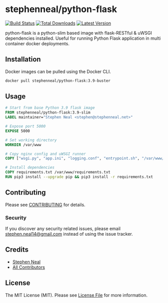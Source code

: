 # stephenneal/python-flask

[![Build Status](https://travis-ci.com/sfneal/python-flask.svg?branch=master&style=flat-square)](https://travis-ci.com/sfneal/python-flask)
[![Total Downloads](https://img.shields.io/docker/pulls/stephenneal/python-flask?style=flat-square)](https://hub.docker.com/r/stephenneal/python-flask)
[![Latest Version](https://img.shields.io/docker/v/stephenneal/python-flask?sort=semver&style=flat-square)](https://hub.docker.com/r/stephenneal/python-flask)

python-flask is a python-slim based image with flask-RESTful & uWSGI dependencies installed.  Useful for running Python Flask application in multi container docker deployments. 

## Installation

Docker images can be pulled using the Docker CLI.

```bash
docker pull stephenneal/python-flask:3.9-buster
```

## Usage

```dockerfile
# Start from base Python 3.9 flask image
FROM stephenneal/python-flask:3.9-slim
LABEL maintainer="Stephen Neal <stephen@stephenneal.net>"

# Expose port 5000
EXPOSE 5000

# Set working directory
WORKDIR /var/www

# Copy nginx config and uWSGI runner
COPY ["wsgi.py", "app.ini", "logging.conf", "entrypoint.sh", "/var/www/"]

# Install dependencies
COPY requirements.txt /var/www/requirements.txt
RUN pip3 install --upgrade pip && pip3 install -r requirements.txt
```

## Contributing

Please see [CONTRIBUTING](CONTRIBUTING.md) for details.

### Security

If you discover any security related issues, please email stephen.neal14@gmail.com instead of using the issue tracker.

## Credits

- [Stephen Neal](https://github.com/sfneal)
- [All Contributors](../../contributors)

## License

The MIT License (MIT). Please see [License File](LICENSE.md) for more information.
